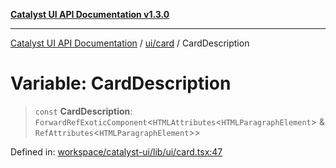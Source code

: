 [**Catalyst UI API Documentation v1.3.0**](../../../README.md)

---

[Catalyst UI API Documentation](../../../README.md) / [ui/card](../README.md) / CardDescription

# Variable: CardDescription

> `const` **CardDescription**: `ForwardRefExoticComponent`\<`HTMLAttributes`\<`HTMLParagraphElement`\> & `RefAttributes`\<`HTMLParagraphElement`\>\>

Defined in: [workspace/catalyst-ui/lib/ui/card.tsx:47](https://github.com/TheBranchDriftCatalyst/catalyst-ui/blob/main/lib/ui/card.tsx#L47)

